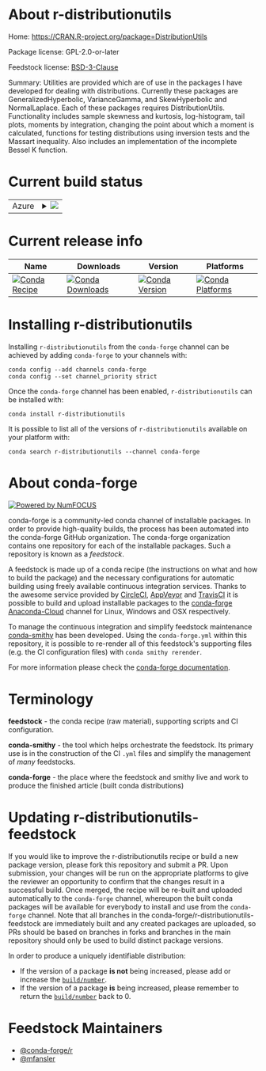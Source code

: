 About r-distributionutils
=========================

Home: https://CRAN.R-project.org/package=DistributionUtils

Package license: GPL-2.0-or-later

Feedstock license: [BSD-3-Clause](https://github.com/conda-forge/r-distributionutils-feedstock/blob/master/LICENSE.txt)

Summary: Utilities are provided which are of use in the packages I have developed for dealing with distributions. Currently these packages are GeneralizedHyperbolic, VarianceGamma, and SkewHyperbolic and NormalLaplace. Each of these packages requires DistributionUtils. Functionality includes sample skewness and kurtosis, log-histogram, tail plots, moments by integration, changing the point about which a moment is calculated, functions for testing distributions using inversion tests and the Massart inequality. Also includes an implementation of the incomplete Bessel K function.

Current build status
====================


<table>
    
  <tr>
    <td>Azure</td>
    <td>
      <details>
        <summary>
          <a href="https://dev.azure.com/conda-forge/feedstock-builds/_build/latest?definitionId=15062&branchName=master">
            <img src="https://dev.azure.com/conda-forge/feedstock-builds/_apis/build/status/r-distributionutils-feedstock?branchName=master">
          </a>
        </summary>
        <table>
          <thead><tr><th>Variant</th><th>Status</th></tr></thead>
          <tbody><tr>
              <td>linux_64_r_base4.0</td>
              <td>
                <a href="https://dev.azure.com/conda-forge/feedstock-builds/_build/latest?definitionId=15062&branchName=master">
                  <img src="https://dev.azure.com/conda-forge/feedstock-builds/_apis/build/status/r-distributionutils-feedstock?branchName=master&jobName=linux&configuration=linux_64_r_base4.0" alt="variant">
                </a>
              </td>
            </tr><tr>
              <td>linux_64_r_base4.1</td>
              <td>
                <a href="https://dev.azure.com/conda-forge/feedstock-builds/_build/latest?definitionId=15062&branchName=master">
                  <img src="https://dev.azure.com/conda-forge/feedstock-builds/_apis/build/status/r-distributionutils-feedstock?branchName=master&jobName=linux&configuration=linux_64_r_base4.1" alt="variant">
                </a>
              </td>
            </tr><tr>
              <td>osx_64_r_base4.0</td>
              <td>
                <a href="https://dev.azure.com/conda-forge/feedstock-builds/_build/latest?definitionId=15062&branchName=master">
                  <img src="https://dev.azure.com/conda-forge/feedstock-builds/_apis/build/status/r-distributionutils-feedstock?branchName=master&jobName=osx&configuration=osx_64_r_base4.0" alt="variant">
                </a>
              </td>
            </tr><tr>
              <td>osx_64_r_base4.1</td>
              <td>
                <a href="https://dev.azure.com/conda-forge/feedstock-builds/_build/latest?definitionId=15062&branchName=master">
                  <img src="https://dev.azure.com/conda-forge/feedstock-builds/_apis/build/status/r-distributionutils-feedstock?branchName=master&jobName=osx&configuration=osx_64_r_base4.1" alt="variant">
                </a>
              </td>
            </tr><tr>
              <td>win_64_r_base4.0</td>
              <td>
                <a href="https://dev.azure.com/conda-forge/feedstock-builds/_build/latest?definitionId=15062&branchName=master">
                  <img src="https://dev.azure.com/conda-forge/feedstock-builds/_apis/build/status/r-distributionutils-feedstock?branchName=master&jobName=win&configuration=win_64_r_base4.0" alt="variant">
                </a>
              </td>
            </tr><tr>
              <td>win_64_r_base4.1</td>
              <td>
                <a href="https://dev.azure.com/conda-forge/feedstock-builds/_build/latest?definitionId=15062&branchName=master">
                  <img src="https://dev.azure.com/conda-forge/feedstock-builds/_apis/build/status/r-distributionutils-feedstock?branchName=master&jobName=win&configuration=win_64_r_base4.1" alt="variant">
                </a>
              </td>
            </tr>
          </tbody>
        </table>
      </details>
    </td>
  </tr>
</table>

Current release info
====================

| Name | Downloads | Version | Platforms |
| --- | --- | --- | --- |
| [![Conda Recipe](https://img.shields.io/badge/recipe-r--distributionutils-green.svg)](https://anaconda.org/conda-forge/r-distributionutils) | [![Conda Downloads](https://img.shields.io/conda/dn/conda-forge/r-distributionutils.svg)](https://anaconda.org/conda-forge/r-distributionutils) | [![Conda Version](https://img.shields.io/conda/vn/conda-forge/r-distributionutils.svg)](https://anaconda.org/conda-forge/r-distributionutils) | [![Conda Platforms](https://img.shields.io/conda/pn/conda-forge/r-distributionutils.svg)](https://anaconda.org/conda-forge/r-distributionutils) |

Installing r-distributionutils
==============================

Installing `r-distributionutils` from the `conda-forge` channel can be achieved by adding `conda-forge` to your channels with:

```
conda config --add channels conda-forge
conda config --set channel_priority strict
```

Once the `conda-forge` channel has been enabled, `r-distributionutils` can be installed with:

```
conda install r-distributionutils
```

It is possible to list all of the versions of `r-distributionutils` available on your platform with:

```
conda search r-distributionutils --channel conda-forge
```


About conda-forge
=================

[![Powered by
NumFOCUS](https://img.shields.io/badge/powered%20by-NumFOCUS-orange.svg?style=flat&colorA=E1523D&colorB=007D8A)](https://numfocus.org)

conda-forge is a community-led conda channel of installable packages.
In order to provide high-quality builds, the process has been automated into the
conda-forge GitHub organization. The conda-forge organization contains one repository
for each of the installable packages. Such a repository is known as a *feedstock*.

A feedstock is made up of a conda recipe (the instructions on what and how to build
the package) and the necessary configurations for automatic building using freely
available continuous integration services. Thanks to the awesome service provided by
[CircleCI](https://circleci.com/), [AppVeyor](https://www.appveyor.com/)
and [TravisCI](https://travis-ci.com/) it is possible to build and upload installable
packages to the [conda-forge](https://anaconda.org/conda-forge)
[Anaconda-Cloud](https://anaconda.org/) channel for Linux, Windows and OSX respectively.

To manage the continuous integration and simplify feedstock maintenance
[conda-smithy](https://github.com/conda-forge/conda-smithy) has been developed.
Using the ``conda-forge.yml`` within this repository, it is possible to re-render all of
this feedstock's supporting files (e.g. the CI configuration files) with ``conda smithy rerender``.

For more information please check the [conda-forge documentation](https://conda-forge.org/docs/).

Terminology
===========

**feedstock** - the conda recipe (raw material), supporting scripts and CI configuration.

**conda-smithy** - the tool which helps orchestrate the feedstock.
                   Its primary use is in the construction of the CI ``.yml`` files
                   and simplify the management of *many* feedstocks.

**conda-forge** - the place where the feedstock and smithy live and work to
                  produce the finished article (built conda distributions)


Updating r-distributionutils-feedstock
======================================

If you would like to improve the r-distributionutils recipe or build a new
package version, please fork this repository and submit a PR. Upon submission,
your changes will be run on the appropriate platforms to give the reviewer an
opportunity to confirm that the changes result in a successful build. Once
merged, the recipe will be re-built and uploaded automatically to the
`conda-forge` channel, whereupon the built conda packages will be available for
everybody to install and use from the `conda-forge` channel.
Note that all branches in the conda-forge/r-distributionutils-feedstock are
immediately built and any created packages are uploaded, so PRs should be based
on branches in forks and branches in the main repository should only be used to
build distinct package versions.

In order to produce a uniquely identifiable distribution:
 * If the version of a package **is not** being increased, please add or increase
   the [``build/number``](https://docs.conda.io/projects/conda-build/en/latest/resources/define-metadata.html#build-number-and-string).
 * If the version of a package **is** being increased, please remember to return
   the [``build/number``](https://docs.conda.io/projects/conda-build/en/latest/resources/define-metadata.html#build-number-and-string)
   back to 0.

Feedstock Maintainers
=====================

* [@conda-forge/r](https://github.com/conda-forge/r/)
* [@mfansler](https://github.com/mfansler/)


